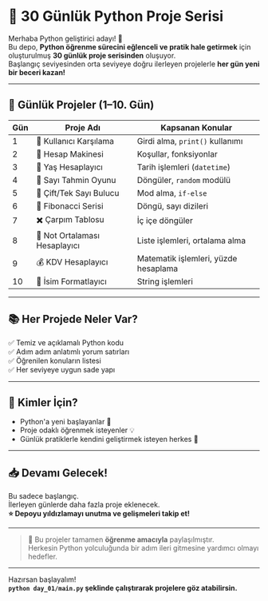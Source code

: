 # 🚀 30 Günlük Python Proje Serisi

Merhaba Python geliştirici adayı! 🐍  
Bu depo, **Python öğrenme sürecini eğlenceli ve pratik hale getirmek** için oluşturulmuş **30 günlük proje serisinden** oluşuyor.  
Başlangıç seviyesinden orta seviyeye doğru ilerleyen projelerle **her gün yeni bir beceri kazan!**

---

## 📆 Günlük Projeler (1–10. Gün)

| Gün | Proje Adı                        | Kapsanan Konular                     |
|-----|----------------------------------|--------------------------------------|
| 1   | 👋 Kullanıcı Karşılama           | Girdi alma, `print()` kullanımı     |
| 2   | 🧮 Hesap Makinesi                | Koşullar, fonksiyonlar               |
| 3   | 🎂 Yaş Hesaplayıcı               | Tarih işlemleri (`datetime`)        |
| 4   | 🎯 Sayı Tahmin Oyunu            | Döngüler, `random` modülü           |
| 5   | 🔢 Çift/Tek Sayı Bulucu         | Mod alma, `if-else`                 |
| 6   | 🐚 Fibonacci Serisi             | Döngü, sayı dizileri                |
| 7   | ✖️ Çarpım Tablosu               | İç içe döngüler                     |
| 8   | 📝 Not Ortalaması Hesaplayıcı  | Liste işlemleri, ortalama alma      |
| 9   | 💰 KDV Hesaplayıcı              | Matematik işlemleri, yüzde hesaplama|
| 10  | 🧼 İsim Formatlayıcı            | String işlemleri                    |

---

## 📚 Her Projede Neler Var?

✅ Temiz ve açıklamalı Python kodu  
✅ Adım adım anlatımlı yorum satırları  
✅ Öğrenilen konuların listesi  
✅ Her seviyeye uygun sade yapı  

---

## 🧠 Kimler İçin?

- Python'a yeni başlayanlar 👶  
- Proje odaklı öğrenmek isteyenler 💡  
- Günlük pratiklerle kendini geliştirmek isteyen herkes 💪  

---

## 📥 Devamı Gelecek!

Bu sadece başlangıç.  
İlerleyen günlerde daha fazla proje eklenecek.  
**⭐ Depoyu yıldızlamayı unutma ve gelişmeleri takip et!**

---

> 📢 Bu projeler tamamen **öğrenme amacıyla** paylaşılmıştır.  
> Herkesin Python yolculuğunda bir adım ileri gitmesine yardımcı olmayı hedefler.

---

Hazırsan başlayalım!  
**`python day_01/main.py` şeklinde çalıştırarak projelere göz atabilirsin.**
